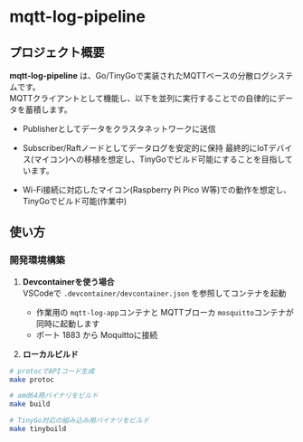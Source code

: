 # mqtt-log-pipeline

## プロジェクト概要

**mqtt-log-pipeline** は、Go/TinyGoで実装されたMQTTベースの分散ログシステムです。  
MQTTクライアントとして機能し、以下を並列に実行することでの自律的にデータを蓄積します。
- Publisherとしてデータをクラスタネットワークに送信
- Subscriber/Raftノードとしてデータログを安定的に保持
最終的にIoTデバイス(マイコン)への移植を想定し、TinyGoでビルド可能にすることを目指しています。

- Wi-Fi接続に対応したマイコン(Raspberry Pi Pico W等)での動作を想定し、TinyGoでビルド可能(作業中)


## 使い方

### 開発環境構築

1. **Devcontainerを使う場合**  
   VSCodeで `.devcontainer/devcontainer.json` を参照してコンテナを起動
   - 作業用の `mqtt-log-app`コンテナと MQTTブローカ `mosquitto`コンテナが同時に起動します
   - ポート 1883 から Moquittoに接続

2. **ローカルビルド**

```bash
# protocでAPIコード生成
make protoc

# amd64用バイナリをビルド
make build

# TinyGo対応の組み込み用バイナリをビルド
make tinybuild
```